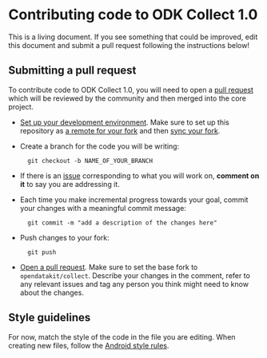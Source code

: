 # Contributing code to ODK Collect 1.0

This is a living document. If you see something that could be improved, edit this document and submit a pull request following the instructions below!

## Submitting a pull request
To contribute code to ODK Collect 1.0, you will need to open a [pull request](https://help.github.com/articles/about-pull-requests/) which will be reviewed by the community and then merged into the core project.

* [Set up your development environment](https://github.com/opendatakit/collect#setting-up-your-development-environment). Make sure to set up this repository as [a remote for your fork](https://help.github.com/articles/configuring-a-remote-for-a-fork/) and then [sync your fork](https://help.github.com/articles/syncing-a-fork/).

* Create a branch for the code you will be writing:

        git checkout -b NAME_OF_YOUR_BRANCH

* If there is an [issue](https://github.com/opendatakit/collect/issues) corresponding to what you will work on, **comment on it** to say you are addressing it. 

* Each time you make incremental progress towards your goal, commit your changes with a meaningful commit message:

        git commit -m "add a description of the changes here"

* Push changes to your fork:

        git push

* [Open a pull request](https://help.github.com/articles/creating-a-pull-request/). Make sure to set the base fork to `opendatakit/collect`. Describe your changes in the comment, refer to any relevant issues and tag any person you think might need to know about the changes.

## Style guidelines
For now, match the style of the code in the file you are editing. When creating new files, follow the [Android style rules](http://source.android.com/source/code-style.html).